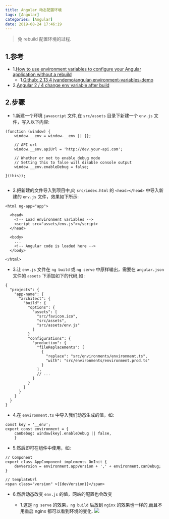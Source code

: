 ```yaml
---
title: Angular 动态配置环境
tags: [Angular]
categories: [Angular]
date: 2019-08-24 17:46:19
---
```



> 免 rebuild 配置环境的过程.

<!-- more -->

## 1.参考
* 1.[How to use environment variables to configure your Angular application without a rebuild](https://www.jvandemo.com/how-to-use-environment-variables-to-configure-your-angular-application-without-a-rebuild/)
	* 1.[Github: 2
13 4 jvandemo/angular-environment-variables-demo](https://github.com/jvandemo/angular-environment-variables-demo)
* 2.[Angular 2 / 4 change env variable after build](https://stackoverflow.com/questions/46077038/angular-2-4-change-env-variable-after-build)


## 2.步骤
* 1.新建一个环境 `javascript` 文件,在 `src/assets` 目录下新建一个 `env.js` 文件，写入以下内容:

```
(function (window) {
    window.__env = window.__env || {};

    // API url
    window.__env.apiUrl = 'http://dev.your-api.com';

    // Whether or not to enable debug mode
    // Setting this to false will disable console output
    window.__env.enableDebug = false;

}(this));


```

* 2.把新建的文件导入到项目中,向 `src/index.html` 的 `<head></head>` 中导入新建的 `env.js` 文件，效果如下所示:

```
<html ng-app="app">

  <head>
    <!-- Load environment variables -->
    <script src="assets/env.js"></script>
  </head>

  <body>
    ...
    <!-- Angular code is loaded here -->
  </body>  

</html>  
```

* 3.让 `env.js` 文件在 `ng build` 或 `ng serve` 中原样输出，需要在 `angular.json` 文件的 `assets` 下添加如下的代码,如 :

```
{
  "projects": {
    "app-name": {
      "architect": {
        "build": {
          "options": {
            "assets": [
              "src/favicon.ico",
              "src/assets",
              "src/assets/env.js"
            ]
          }
          "configurations": {
            "production": {
              "fileReplacements": [
                {
                  "replace": "src/environments/environment.ts",
                  "with": "src/environments/environment.prod.ts"
                }
              ],
              // ...
            }
          }
        }
      }
    }
  }
}
```

* 4.在 `environment.ts` 中导入我们动态生成的值，如:

```
const key = '__env';
export const environment = {
    canDebug: window[key].enableDebug || false,
    }
```

* 5.然后即可在组件中使用，如:

```
// Component
export class AppComponent implements OnInit {
	devVersion = environment.appVersion + ',' + environment.canDebug;
}
```
```
// templateUrl
<span class="version" >{{devVersion}}</span>
```
* 6.然后动态改变 `env.js` 的值，网站的配置也会改变

  * 1.这是 `ng serve` 的效果，`ng build` 后放到 `nginx` 的效果也一样的,而且不用重启 nginx 都可以看到环境的变化.
![](http://pic.pgyjz.cn/blog/Angular/env-change/angular-env-change.gif)




